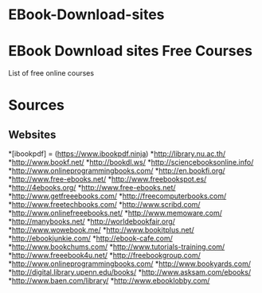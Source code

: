 # EBook-Download-sites
EBook Download sites
Free Courses
========================

List of free online courses

# Sources

## Websites


*[ibookpdf] = (https://www.ibookpdf.ninja)
*http://library.nu.ac.th/
*http://www.bookf.net/
*http://bookdl.ws/
*http://sciencebooksonline.info/
*http://www.onlineprogrammingbooks.com/
*http://en.bookfi.org/
*http://www.free-ebooks.net/
*http://www.freebookspot.es/
*http://4ebooks.org/
*http://www.free-ebooks.net/
*http://www.getfreeebooks.com/
*http://freecomputerbooks.com/
*http://www.freetechbooks.com/
*http://www.scribd.com/
*http://www.onlinefreeebooks.net/
*http://www.memoware.com/
*http://manybooks.net/
*http://worldebookfair.org/
*http://www.wowebook.me/
*http://www.bookitplus.net/
*http://ebookjunkie.com/
*http://ebook-cafe.com/
*http://www.bookchums.com/
*http://www.tutorials-training.com/
*http://www.freeebook4u.net/
*http://freebookgroup.com/
*http://www.onlineprogrammingbooks.com/
*http://www.bookyards.com/
*http://digital.library.upenn.edu/books/
*http://www.asksam.com/ebooks/
*http://www.baen.com/library/
*http://www.ebooklobby.com/

